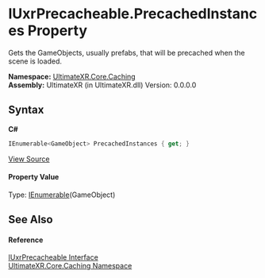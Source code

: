 # IUxrPrecacheable.PrecachedInstances Property 
 

Gets the GameObjects, usually prefabs, that will be precached when the scene is loaded.

**Namespace:**&nbsp;<a href="N_UltimateXR_Core_Caching">UltimateXR.Core.Caching</a><br />**Assembly:**&nbsp;UltimateXR (in UltimateXR.dll) Version: 0.0.0.0

## Syntax

**C#**<br />
``` C#
IEnumerable<GameObject> PrecachedInstances { get; }
```

<a href="UltimateXR/Scripts/Core/Caching/IUxrPrecacheable.cs" rel="noopener noreferrer" title="View the source code">View Source</a><br />

#### Property Value
Type: <a href="https://docs.microsoft.com/dotnet/api/system.collections.generic.ienumerable-1" target="_blank" rel="noopener noreferrer">IEnumerable</a>(GameObject)

## See Also


#### Reference
<a href="T_UltimateXR_Core_Caching_IUxrPrecacheable">IUxrPrecacheable Interface</a><br /><a href="N_UltimateXR_Core_Caching">UltimateXR.Core.Caching Namespace</a><br />
